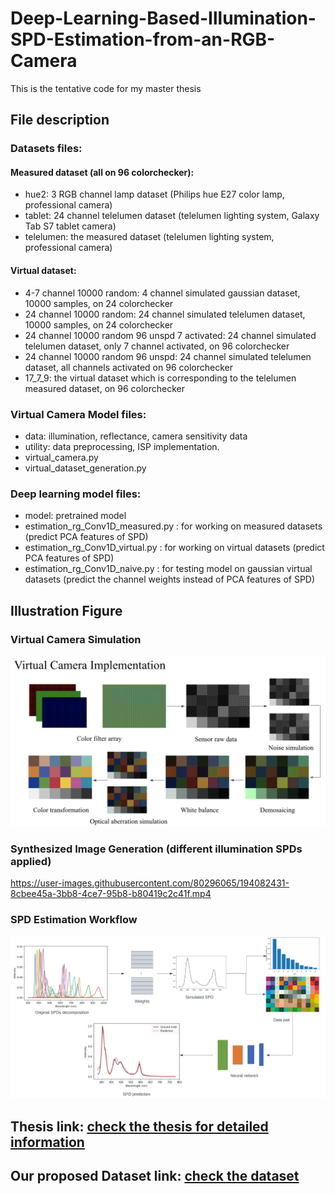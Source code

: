 # Deep-Learning-Based-Illumination-SPD-Estimation-from-an-RGB-Camera
This is the tentative code for my master thesis 

## File description 

### Datasets files:
#### Measured dataset (all on 96 colorchecker):
* hue2: 3 RGB channel lamp dataset (Philips hue E27 color lamp, professional camera)
* tablet: 24 channel telelumen dataset (telelumen lighting system, Galaxy Tab S7 tablet camera)
* telelumen: the measured dataset (telelumen lighting system, professional camera)

 
#### Virtual dataset:
* 4-7 channel 10000 random: 4 channel simulated gaussian dataset, 10000 samples, on 24 colorchecker  
* 24 channel 10000 random: 24 channel simulated telelumen dataset, 10000 samples, on 24 colorchecker  
* 24 channel 10000 random 96 unspd 7 activated: 24 channel simulated telelumen dataset, only 7 channel activated, on 96 colorchecker
* 24 channel 10000 random 96 unspd: 24 channel simulated telelumen dataset, all channels activated on 96 colorchecker  
* 17_7_9: the virtual dataset which is corresponding to the telelumen measured dataset, on 96 colorchecker  

### Virtual Camera Model files:
* data: illumination, reflectance, camera sensitivity data 
* utility: data preprocessing, ISP implementation.
* virtual_camera.py
* virtual_dataset_generation.py

### Deep learning model files:
* model: pretrained model
* estimation_rg_Conv1D_measured.py : for working on measured datasets (predict PCA features of SPD)
* estimation_rg_Conv1D_virtual.py : for working on virtual datasets (predict PCA features of SPD)
* estimation_rg_Conv1D_naive.py : for testing model on gaussian virtual datasets (predict the channel weights instead of PCA features of SPD)
 
## Illustration Figure
 
### Virtual Camera Simulation
![](images/virtual%20camera.png)
 
### Synthesized Image Generation (different illumination SPDs applied)
https://user-images.githubusercontent.com/80296065/194082431-8cbee45a-3bb8-4ce7-95b8-b80419c2c41f.mp4

### SPD Estimation Workflow
![](images/SPD%20estimation%20scheme.png)

## Thesis link: [check the thesis for detailed information](https://drive.google.com/file/d/1RuFVj-hMuMlr-eeeA-Pli45FrMztTi8U/view)  
## Our proposed Dataset link: [check the dataset](https://www.couleur.org/articles/SITIS2022-WAI/)
